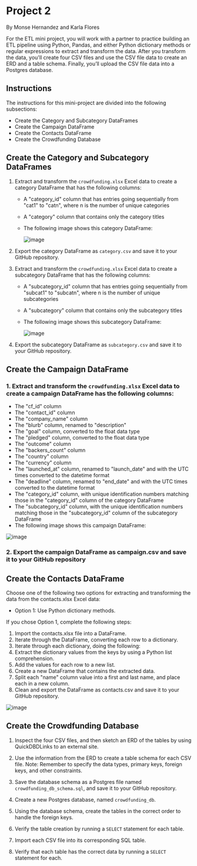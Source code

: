 # Project 2

By Monse Hernandez and Karla Flores

For the ETL mini project, you will work with a partner to practice building an ETL pipeline using Python, Pandas, and either Python dictionary methods or regular expressions to extract and transform the data. 
After you transform the data, you'll create four CSV files and use the CSV file data to create an ERD and a table schema. 
Finally, you’ll upload the CSV file data into a Postgres database.

## Instructions

The instructions for this mini-project are divided into the following subsections:

- Create the Category and Subcategory DataFrames
- Create the Campaign DataFrame
- Create the Contacts DataFrame
- Create the Crowdfunding Database

## Create the Category and Subcategory DataFrames

1. Extract and transform the ``crowdfunding.xlsx`` Excel data to create a category DataFrame that has the following columns:
   * A "category_id" column that has entries going sequentially from "cat1" to "catn", where n is the number of unique categories
   * A "category" column that contains only the category titles
   * The following image shows this category DataFrame:

     ![image](https://github.com/user-attachments/assets/a05839cd-115a-494f-b03d-5d9389579b7d)

2. Export the category DataFrame as ``category.csv`` and save it to your GitHub repository.
   
3. Extract and transform the ``crowdfunding.xlsx`` Excel data to create a subcategory DataFrame that has the following columns:
   * A "subcategory_id" column that has entries going sequentially from "subcat1" to "subcatn", where n is the number of unique subcategories
   * A "subcategory" column that contains only the subcategory titles
   * The following image shows this subcategory DataFrame:
  
     ![image](https://github.com/user-attachments/assets/7d5780c5-fb31-4822-8f40-1cdc4286bc3b)

4. Export the subcategory DataFrame as ``subcategory.csv`` and save it to your GitHub repository.

## Create the Campaign DataFrame

### 1. Extract and transform the ``crowdfunding.xlsx`` Excel data to create a campaign DataFrame has the following columns:

* The "cf_id" column
* The "contact_id" column
* The "company_name" column
* The "blurb" column, renamed to "description"
* The "goal" column, converted to the float data type
* The "pledged" column, converted to the float data type
* The "outcome" column
* The "backers_count" column
* The "country" column
* The "currency" column
* The "launched_at" column, renamed to "launch_date" and with the UTC times converted to the datetime format
* The "deadline" column, renamed to "end_date" and with the UTC times converted to the datetime format
* The "category_id" column, with unique identification numbers matching those in the "category_id" column of the category DataFrame
* The "subcategory_id" column, with the unique identification numbers matching those in the "subcategory_id" column of the subcategory DataFrame
* The following image shows this campaign DataFrame:

![image](https://github.com/user-attachments/assets/789585ef-e6c0-446e-b3fc-60f983b8a28f)


### 2. Export the campaign DataFrame as campaign.csv and save it to your GitHub repository


## Create the Contacts DataFrame

Choose one of the following two options for extracting and transforming the data from the contacts.xlsx Excel data:

* Option 1: Use Python dictionary methods.

If you chose Option 1, complete the following steps:

1. Import the contacts.xlsx file into a DataFrame.
2. Iterate through the DataFrame, converting each row to a dictionary.
3. Iterate through each dictionary, doing the following:
4. Extract the dictionary values from the keys by using a Python list comprehension.
5. Add the values for each row to a new list.
6. Create a new DataFrame that contains the extracted data.
7. Split each "name" column value into a first and last name, and place each in a new column.
8. Clean and export the DataFrame as contacts.csv and save it to your GitHub repository.


![image](https://github.com/user-attachments/assets/b9ace730-d8d4-460e-8502-6fa3e92e469f)


## Create the Crowdfunding Database

1. Inspect the four CSV files, and then sketch an ERD of the tables by using QuickDBDLinks to an external site.
 
2. Use the information from the ERD to create a table schema for each CSV file.
   Note: Remember to specify the data types, primary keys, foreign keys, and other constraints.

4. Save the database schema as a Postgres file named ``crowdfunding_db_schema.sql``, and save it to your GitHub repository.

5. Create a new Postgres database, named ``crowdfunding_db``.

6. Using the database schema, create the tables in the correct order to handle the foreign keys.

7. Verify the table creation by running a ``SELECT`` statement for each table.
   
8. Import each CSV file into its corresponding SQL table.

9. Verify that each table has the correct data by running a ``SELECT`` statement for each.

